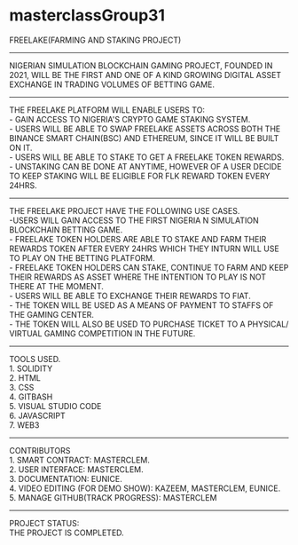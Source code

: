 # masterclassGroup31
FREELAKE(FARMING AND STAKING PROJECT)
<hr>
NIGERIAN SIMULATION BLOCKCHAIN GAMING PROJECT, FOUNDED IN 2021, WILL BE THE FIRST AND ONE OF A KIND GROWING DIGITAL ASSET EXCHANGE IN TRADING VOLUMES OF BETTING GAME.

<hr>
THE FREELAKE PLATFORM WILL ENABLE USERS TO:
 <br />
- GAIN ACCESS TO NIGERIA'S CRYPTO GAME STAKING SYSTEM.
<br />
- USERS WILL BE ABLE TO SWAP FREELAKE ASSETS ACROSS BOTH THE BINANCE SMART CHAIN(BSC) AND ETHEREUM, SINCE IT WILL BE BUILT ON IT.
<br />
- USERS WILL BE ABLE TO STAKE TO GET A FREELAKE TOKEN REWARDS.
<br />
- UNSTAKING CAN BE DONE AT ANYTIME, HOWEVER OF A USER DECIDE TO KEEP STAKING WILL BE ELIGIBLE FOR FLK REWARD TOKEN EVERY 24HRS.

<hr>
THE FREELAKE PROJECT HAVE THE FOLLOWING USE CASES.
<br />
-USERS WILL GAIN ACCESS TO THE FIRST NIGERIA N SIMULATION BLOCKCHAIN BETTING GAME.
<br />
- FREELAKE TOKEN HOLDERS ARE ABLE TO STAKE AND FARM THEIR REWARDS TOKEN AFTER EVERY 24HRS WHICH THEY INTURN WILL USE TO PLAY ON THE BETTING PLATFORM.
<br />
- FREELAKE TOKEN HOLDERS CAN STAKE, CONTINUE TO FARM AND KEEP THEIR REWARDS AS ASSET WHERE THE INTENTION TO PLAY IS NOT THERE AT THE MOMENT.
<br />
- USERS WILL BE ABLE TO EXCHANGE THEIR REWARDS TO FIAT.
<br />
- THE TOKEN WILL BE USED AS A MEANS OF PAYMENT TO STAFFS OF THE GAMING CENTER.
<br />
- THE TOKEN WILL ALSO BE USED TO PURCHASE TICKET TO A PHYSICAL/ VIRTUAL GAMING COMPETITION IN THE FUTURE.


<hr>
TOOLS USED.<br />
1. SOLIDITY <br />
2. HTML <br />
3. CSS <br />
4. GITBASH <br />
5. VISUAL STUDIO CODE <br />
6. JAVASCRIPT <br />
7. WEB3
<hr>
CONTRIBUTORS

<br />
1. SMART CONTRACT: MASTERCLEM.
<br />
2. USER INTERFACE: MASTERCLEM.
<br />
3. DOCUMENTATION: EUNICE.
<br />
4. VIDEO EDITING (FOR DEMO SHOW): KAZEEM, MASTERCLEM, EUNICE.
<br />
5. MANAGE GITHUB(TRACK PROGRESS): MASTERCLEM

<hr>
PROJECT STATUS:<br />
THE PROJECT IS COMPLETED.

